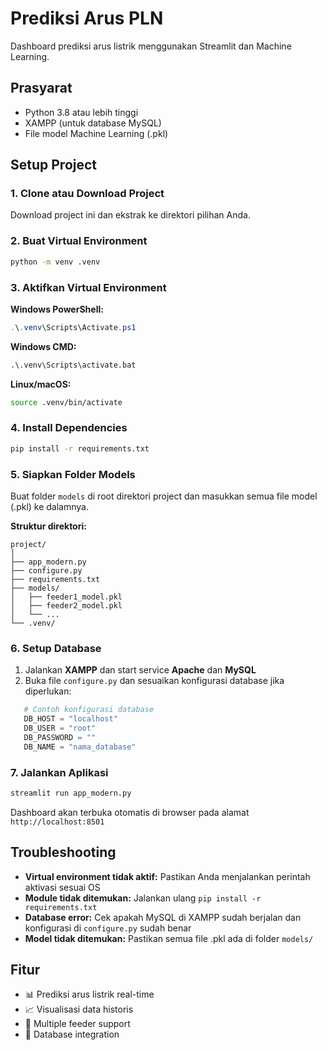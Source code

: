 # Prediksi Arus PLN

Dashboard prediksi arus listrik menggunakan Streamlit dan Machine Learning.

## Prasyarat

- Python 3.8 atau lebih tinggi
- XAMPP (untuk database MySQL)
- File model Machine Learning (.pkl)

## Setup Project

### 1. Clone atau Download Project

Download project ini dan ekstrak ke direktori pilihan Anda.

### 2. Buat Virtual Environment
```bash
python -m venv .venv
```

### 3. Aktifkan Virtual Environment

**Windows PowerShell:**
```powershell
.\.venv\Scripts\Activate.ps1
```

**Windows CMD:**
```cmd
.\.venv\Scripts\activate.bat
```

**Linux/macOS:**
```bash
source .venv/bin/activate
```

### 4. Install Dependencies
```bash
pip install -r requirements.txt
```

### 5. Siapkan Folder Models

Buat folder `models` di root direktori project dan masukkan semua file model (.pkl) ke dalamnya.

**Struktur direktori:**
```
project/
│
├── app_modern.py
├── configure.py
├── requirements.txt
├── models/
│   ├── feeder1_model.pkl
│   ├── feeder2_model.pkl
│   └── ...
└── .venv/
```

### 6. Setup Database

1. Jalankan **XAMPP** dan start service **Apache** dan **MySQL**
2. Buka file `configure.py` dan sesuaikan konfigurasi database jika diperlukan:
```python
   # Contoh konfigurasi database
   DB_HOST = "localhost"
   DB_USER = "root"
   DB_PASSWORD = ""
   DB_NAME = "nama_database"
```

### 7. Jalankan Aplikasi
```bash
streamlit run app_modern.py
```

Dashboard akan terbuka otomatis di browser pada alamat `http://localhost:8501`

## Troubleshooting

- **Virtual environment tidak aktif:** Pastikan Anda menjalankan perintah aktivasi sesuai OS
- **Module tidak ditemukan:** Jalankan ulang `pip install -r requirements.txt`
- **Database error:** Cek apakah MySQL di XAMPP sudah berjalan dan konfigurasi di `configure.py` sudah benar
- **Model tidak ditemukan:** Pastikan semua file .pkl ada di folder `models/`

## Fitur

- 📊 Prediksi arus listrik real-time
- 📈 Visualisasi data historis
- 🔄 Multiple feeder support
- 💾 Database integration
